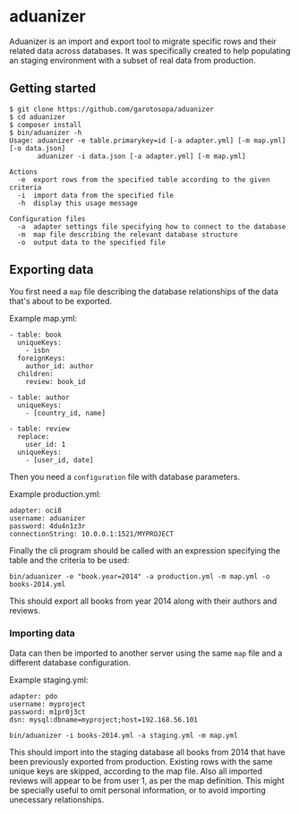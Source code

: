 aduanizer
=========

Aduanizer is an import and export tool to migrate specific rows and their
related data across databases. It was specifically created to help populating
an staging environment with a subset of real data from production.

## Getting started

```
$ git clone https://github.com/garotosopa/aduanizer
$ cd aduanizer
$ composer install
$ bin/aduanizer -h
Usage: aduanizer -e table.primarykey=id [-a adapter.yml] [-m map.yml] [-o data.json]
       aduanizer -i data.json [-a adapter.yml] [-m map.yml]

Actions
  -e  export rows from the specified table according to the given criteria
  -i  import data from the specified file
  -h  display this usage message

Configuration files
  -a  adapter settings file specifying how to connect to the database
  -m  map file describing the relevant database structure
  -o  output data to the specified file
```

## Exporting data

You first need a `map` file describing the database relationships of the data
that's about to be exported.

Example map.yml:

```
- table: book
  uniqueKeys:
    - isbn
  foreignKeys:
    author_id: author
  children:
    review: book_id

- table: author
  uniqueKeys:
    - [country_id, name]

- table: review
  replace:
    user_id: 1
  uniqueKeys:
    - [user_id, date]
```

Then you need a `configuration` file with database parameters.

Example production.yml:

```
adapter: oci8
username: aduanizer
password: 4du4n1z3r
connectionString: 10.0.0.1:1521/MYPROJECT
```

Finally the cli program should be called with an expression specifying the
table and the criteria to be used:

```
bin/aduanizer -e "book.year=2014" -a production.yml -m map.yml -o books-2014.yml
```

This should export all books from year 2014 along with their authors and reviews.

### Importing data

Data can then be imported to another server using the same `map` file and a
different database configuration.

Example staging.yml:

```
adapter: pdo
username: myproject
password: m1pr0j3ct
dsn: mysql:dbname=myproject;host=192.168.56.101
```

```
bin/aduanizer -i books-2014.yml -a staging.yml -m map.yml
```

This should import into the staging database all books from 2014 that have been previously exported from production. Existing rows with the same unique keys are skipped, according to the map file. Also all imported reviews will appear to be from user 1, as per the map definition. This might be specially useful to omit personal information, or to avoid importing unecessary relationships.
